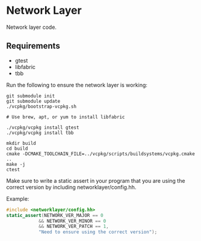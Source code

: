# Network Layer
Network layer code.

## Requirements

- gtest
- libfabric
- tbb

Run the following to ensure the network layer is working:
```
git submodule init
git submodule update
./vcpkg/bootstrap-vcpkg.sh

# Use brew, apt, or yum to install libfabric

./vcpkg/vcpkg install gtest
./vcpkg/vcpkg install tbb

mkdir build
cd build
cmake -DCMAKE_TOOLCHAIN_FILE=../vcpkg/scripts/buildsystems/vcpkg.cmake ..
make -j
ctest
```

Make sure to write a static assert in your program that you are using the correct version
by including networklayer/config.hh.

Example:
```c++
#include <networklayer/config.hh>
static_assert(NETWORK_VER_MAJOR == 0 
            && NETWORK_VER_MINOR == 0 
            && NETWORK_VER_PATCH == 1, 
            "Need to ensure using the correct version");
```
